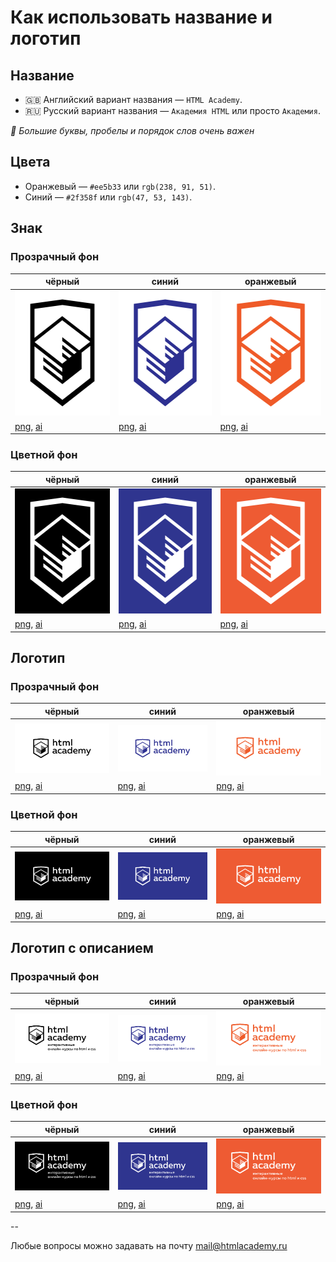 # Как использовать название и логотип

## Название

* :gb: Английский вариант названия — `HTML Academy`.
* :ru: Русский вариант названия — `Академия HTML` или просто `Академия`.

_:triangular_flag_on_post: Большие буквы, пробелы и порядок слов очень важен_

## Цвета

* Оранжевый — `#ee5b33` или `rgb(238, 91, 51)`.
* Синий — `#2f358f` или `rgb(47, 53, 143)`.

## Знак

### Прозрачный фон

чёрный | синий | оранжевый
--- | --- | ---
<img src="https://github.com/htmlacademy/logo/blob/master/png/logo/logo-color-1.png" width="200" height="200" alt="HTML Academy Logo"> | <img src="https://github.com/htmlacademy/logo/blob/master/png/logo/logo-color-2.png" width="200" height="200" alt="HTML Academy Logo"> | <img src="https://github.com/htmlacademy/logo/blob/master/png/logo/logo-color-3.png" width="200" height="200" alt="HTML Academy Logo">
[png](https://github.com/htmlacademy/logo/blob/master/png/logo/logo-color-1.png), [ai](https://github.com/htmlacademy/logo/blob/master/ai/logo.ai) | [png](https://github.com/htmlacademy/logo/blob/master/png/logo/logo-color-2.png), [ai](https://github.com/htmlacademy/logo/blob/master/ai/logo.ai) | [png](https://github.com/htmlacademy/logo/blob/master/png/logo/logo-color-3.png), [ai](https://github.com/htmlacademy/logo/blob/master/ai/logo.ai)

### Цветной фон

чёрный | синий | оранжевый
--- | --- | ---
<img src="https://github.com/htmlacademy/logo/blob/master/png/logo/logo-white-1.png" width="200" height="200" alt="HTML Academy Logo"> | <img src="https://github.com/htmlacademy/logo/blob/master/png/logo/logo-white-2.png" width="200" height="200" alt="HTML Academy Logo"> | <img src="https://github.com/htmlacademy/logo/blob/master/png/logo/logo-white-3.png" width="200" height="200" alt="HTML Academy Logo">
[png](https://github.com/htmlacademy/logo/blob/master/png/logo/logo-white-1.png), [ai](https://github.com/htmlacademy/logo/blob/master/ai/logo.ai) | [png](https://github.com/htmlacademy/logo/blob/master/png/logo/logo-white-2.png), [ai](https://github.com/htmlacademy/logo/blob/master/ai/logo.ai) | [png](https://github.com/htmlacademy/logo/blob/master/png/logo/logo-white-3.png), [ai](https://github.com/htmlacademy/logo/blob/master/ai/logo.ai)

## Логотип

### Прозрачный фон

чёрный | синий | оранжевый
--- | --- | ---
<img src="https://github.com/htmlacademy/logo/blob/master/png/logo-name/logo-color-1.png" width="300" alt="HTML Academy Logo"> | <img src="https://github.com/htmlacademy/logo/blob/master/png/logo-name/logo-color-2.png" width="300" alt="HTML Academy Logo"> | <img src="https://github.com/htmlacademy/logo/blob/master/png/logo-name/logo-color-3.png" width="300" alt="HTML Academy Logo">
[png](https://github.com/htmlacademy/logo/blob/master/png/logo-name/logo-color-1.png), [ai](https://github.com/htmlacademy/logo/blob/master/ai/logo-name.ai) | [png](https://github.com/htmlacademy/logo/blob/master/png/logo-name/logo-color-2.png), [ai](https://github.com/htmlacademy/logo/blob/master/ai/logo-name.ai) | [png](https://github.com/htmlacademy/logo/blob/master/png/logo-name/logo-color-3.png), [ai](https://github.com/htmlacademy/logo/blob/master/ai/logo-name.ai)

### Цветной фон

чёрный | синий | оранжевый
--- | --- | ---
<img src="https://github.com/htmlacademy/logo/blob/master/png/logo-name/logo-white-1.png" width="300" alt="HTML Academy Logo"> | <img src="https://github.com/htmlacademy/logo/blob/master/png/logo-name/logo-white-2.png" width="300" alt="HTML Academy Logo"> | <img src="https://github.com/htmlacademy/logo/blob/master/png/logo-name/logo-white-3.png" width="300" alt="HTML Academy Logo">
[png](https://github.com/htmlacademy/logo/blob/master/png/logo-name/logo-white-1.png), [ai](https://github.com/htmlacademy/logo/blob/master/ai/logo-name.ai) | [png](https://github.com/htmlacademy/logo/blob/master/png/logo-name/logo-white-2.png), [ai](https://github.com/htmlacademy/logo/blob/master/ai/logo-name.ai) | [png](https://github.com/htmlacademy/logo/blob/master/png/logo-name/logo-white-3.png), [ai](https://github.com/htmlacademy/logo/blob/master/ai/logo-name.ai)

## Логотип с описанием

### Прозрачный фон

чёрный | синий | оранжевый
--- | --- | ---
<img src="https://github.com/htmlacademy/logo/blob/master/png/logo-description/logo-color-1.png" width="300" alt="HTML Academy Logo"> | <img src="https://github.com/htmlacademy/logo/blob/master/png/logo-description/logo-color-2.png" width="300" alt="HTML Academy Logo"> | <img src="https://github.com/htmlacademy/logo/blob/master/png/logo-description/logo-color-3.png" width="300" alt="HTML Academy Logo">
[png](https://github.com/htmlacademy/logo/blob/master/png/logo-description/logo-color-1.png), [ai](https://github.com/htmlacademy/logo/blob/master/ai/logo-description.ai) | [png](https://github.com/htmlacademy/logo/blob/master/png/logo-description/logo-color-2.png), [ai](https://github.com/htmlacademy/logo/blob/master/ai/logo-description.ai) | [png](https://github.com/htmlacademy/logo/blob/master/png/logo-description/logo-color-3.png), [ai](https://github.com/htmlacademy/logo/blob/master/ai/logo-description.ai)

### Цветной фон

чёрный | синий | оранжевый
--- | --- | ---
<img src="https://github.com/htmlacademy/logo/blob/master/png/logo-description/logo-white-1.png" width="300" alt="HTML Academy Logo"> | <img src="https://github.com/htmlacademy/logo/blob/master/png/logo-description/logo-white-2.png" width="300" alt="HTML Academy Logo"> | <img src="https://github.com/htmlacademy/logo/blob/master/png/logo-description/logo-white-3.png" width="300" alt="HTML Academy Logo">
[png](https://github.com/htmlacademy/logo/blob/master/png/logo-description/logo-white-1.png), [ai](https://github.com/htmlacademy/logo/blob/master/ai/logo-description.ai) | [png](https://github.com/htmlacademy/logo/blob/master/png/logo-description/logo-white-2.png), [ai](https://github.com/htmlacademy/logo/blob/master/ai/logo-description.ai) | [png](https://github.com/htmlacademy/logo/blob/master/png/logo-description/logo-white-3.png), [ai](https://github.com/htmlacademy/logo/blob/master/ai/logo-description.ai)

--

Любые вопросы можно задавать на почту mail@htmlacademy.ru
